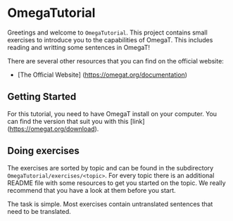 # OmegaTutorial

Greetings and welcome to `OmegaTutorial`. This project contains small exercises to introduce you to the capabilities of OmegaT. This includes reading and writting some sentences in OmegaT!


There are several other resources that you can find on the official website:


- [The Official Website] (https://omegat.org/documentation)

## Getting Started

For this tutorial, you need to have OmegaT install on your computer. You can find the version that suit you with this [link] (https://omegat.org/download).


## Doing exercises

The exercises are sorted by topic and can be found in the subdirectory `OmegaTutorial/exercises/<topic>`. For every topic there is an additional README file with some resources to get you started on the topic. We really recommend that you have a look at them before you start.

The task is simple. Most exercises contain untranslated sentences that need to be translated.
